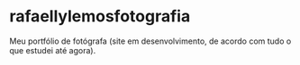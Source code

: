 # rafaellylemosfotografia
Meu portfólio de fotógrafa (site em desenvolvimento, de acordo com tudo o que estudei até agora).
